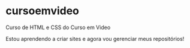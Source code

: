 # cursoemvideo
 Curso de HTML e CSS do Curso em Video

Estou aprendendo a criar sites e agora vou gerenciar meus repositórios!